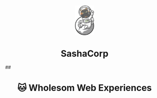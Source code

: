 
<p align="center">
  <a href="https://www.sashacorp.dev">
    <img alt="SashaCorp" src="/src/images/landingsashacorp3.png" width="60" />
  </a>
</p>
<h1 align="center">
  SashaCorp 
</h1>
## 
<h1 align="center">
 🐱 Wholesom Web Experiences 
</h1>




